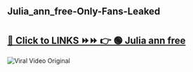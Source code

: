 
 ## Julia_ann_free-Only-Fans-Leaked

# <h2><a href="https://clipsfans.com/Julia_ann_free&ref=git">🔗 Click to LINKS ⏩⏩ 👉 🟢 Julia ann free </a></h2>

<a href="https://clipsfans.com/Julia_ann_free&ref=git" rel="nofollow" data-target="animated-image.originalLink"><img src="https://i.ibb.co.com/xMMVF88/686577567.gif" alt="Viral Video Original" style="max-width: 100%; display: inline-block;" data-target="animated-image.originalImage"></a>

